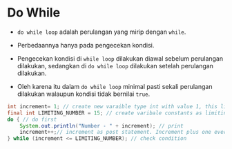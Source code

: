 # Do While

- `do while loop` adalah perulangan yang mirip dengan `while`.

- Perbedaannya hanya pada pengecekan kondisi.

- Pengecekan kondisi di `while loop` dilakukan diawal sebelum perulangan dilakukan, sedangkan di `do while loop` dilakukan setelah perulangan dilakukan.

- Oleh karena itu dalam `do while loop` minimal pasti sekali perulangan dilakukan walaupun kondisi tidak bernilai `true`.

```java
int increment= 1; // create new varaible type int with value 1, this like init statement
final int LIMITING_NUMBER = 15; // create varibale constants as limiting number
do { // do first
    System.out.println("Number - " + increment); // print
    increment++;// increment as post statement. Increment plus one every loop
} while (increment <= LIMITING_NUMBER); // check condition
```
